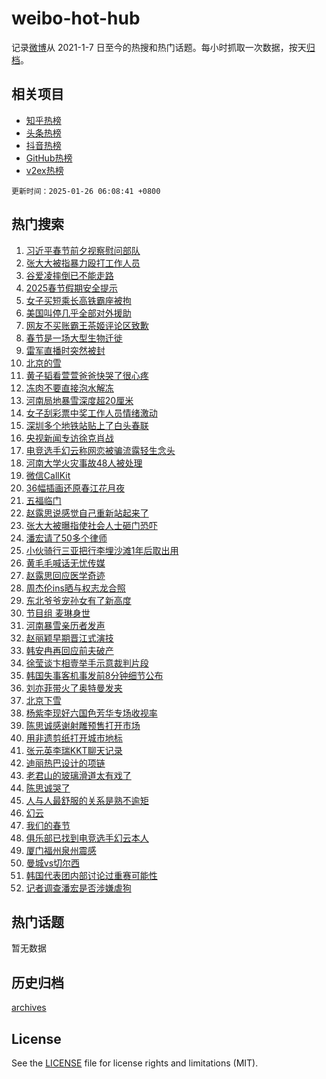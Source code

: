 # weibo-hot-hub

记录[微博](https://www.weibo.com)从 2021-1-7 日至今的热搜和热门话题。每小时抓取一次数据，按天[归档](archives)。

## 相关项目

- [知乎热榜](https://github.com/lonnyzhang423/zhihu-hot-hub)
- [头条热榜](https://github.com/lonnyzhang423/toutiao-hot-hub)
- [抖音热榜](https://github.com/lonnyzhang423/douyin-hot-hub)
- [GitHub热榜](https://github.com/lonnyzhang423/github-hot-hub)
- [v2ex热榜](https://github.com/lonnyzhang423/v2ex-hot-hub)


`更新时间：2025-01-26 06:08:41 +0800`

## 热门搜索

1. [习近平春节前夕视察慰问部队](https://m.weibo.cn/search?containerid=100103type%3D1%26t%3D10%26q%3D%23%E4%B9%A0%E8%BF%91%E5%B9%B3%E6%98%A5%E8%8A%82%E5%89%8D%E5%A4%95%E8%A7%86%E5%AF%9F%E6%85%B0%E9%97%AE%E9%83%A8%E9%98%9F%23&stream_entry_id=51&isnewpage=1&extparam=seat%3D1%26filter_type%3Drealtimehot%26stream_entry_id%3D51%26c_type%3D51%26pos%3D0%26cate%3D10103%26q%3D%2523%25E4%25B9%25A0%25E8%25BF%2591%25E5%25B9%25B3%25E6%2598%25A5%25E8%258A%2582%25E5%2589%258D%25E5%25A4%2595%25E8%25A7%2586%25E5%25AF%259F%25E6%2585%25B0%25E9%2597%25AE%25E9%2583%25A8%25E9%2598%259F%2523%26dgr%3D0%26display_time%3D1737842919%26pre_seqid%3D17378429198940114693841)
1. [张大大被指暴力殴打工作人员](https://m.weibo.cn/search?containerid=100103type%3D1%26t%3D10%26q%3D%23%E5%BC%A0%E5%A4%A7%E5%A4%A7%E8%A2%AB%E6%8C%87%E6%9A%B4%E5%8A%9B%E6%AE%B4%E6%89%93%E5%B7%A5%E4%BD%9C%E4%BA%BA%E5%91%98%23&stream_entry_id=31&isnewpage=1&extparam=seat%3D1%26filter_type%3Drealtimehot%26c_type%3D31%26flag%3D0%26cate%3D5001%26lcate%3D5001%26stream_entry_id%3D31%26realpos%3D1%26pos%3D0%26band_rank%3D1%26q%3D%2523%25E5%25BC%25A0%25E5%25A4%25A7%25E5%25A4%25A7%25E8%25A2%25AB%25E6%258C%2587%25E6%259A%25B4%25E5%258A%259B%25E6%25AE%25B4%25E6%2589%2593%25E5%25B7%25A5%25E4%25BD%259C%25E4%25BA%25BA%25E5%2591%2598%2523%26dgr%3D0%26display_time%3D1737842919%26pre_seqid%3D17378429198940114693841)
1. [谷爱凌摔倒已不能走路](https://m.weibo.cn/search?containerid=100103type%3D1%26t%3D10%26q%3D%23%E8%B0%B7%E7%88%B1%E5%87%8C%E6%91%94%E5%80%92%E5%B7%B2%E4%B8%8D%E8%83%BD%E8%B5%B0%E8%B7%AF%23&stream_entry_id=31&isnewpage=1&extparam=seat%3D1%26filter_type%3Drealtimehot%26c_type%3D31%26flag%3D2%26cate%3D5001%26lcate%3D5001%26stream_entry_id%3D31%26realpos%3D2%26pos%3D1%26band_rank%3D2%26q%3D%2523%25E8%25B0%25B7%25E7%2588%25B1%25E5%2587%258C%25E6%2591%2594%25E5%2580%2592%25E5%25B7%25B2%25E4%25B8%258D%25E8%2583%25BD%25E8%25B5%25B0%25E8%25B7%25AF%2523%26dgr%3D0%26display_time%3D1737842919%26pre_seqid%3D17378429198940114693841)
1. [2025春节假期安全提示](https://m.weibo.cn/search?containerid=100103type%3D1%26t%3D10%26q%3D%232025%E6%98%A5%E8%8A%82%E5%81%87%E6%9C%9F%E5%AE%89%E5%85%A8%E6%8F%90%E7%A4%BA%23&stream_entry_id=31&isnewpage=1&extparam=seat%3D1%26filter_type%3Drealtimehot%26c_type%3D31%26flag%3D0%26cate%3D5001%26lcate%3D5001%26stream_entry_id%3D31%26realpos%3D3%26pos%3D2%26band_rank%3D3%26q%3D%25232025%25E6%2598%25A5%25E8%258A%2582%25E5%2581%2587%25E6%259C%259F%25E5%25AE%2589%25E5%2585%25A8%25E6%258F%2590%25E7%25A4%25BA%2523%26dgr%3D0%26display_time%3D1737842919%26pre_seqid%3D17378429198940114693841)
1. [女子买短乘长高铁霸座被拘](https://m.weibo.cn/search?containerid=100103type%3D1%26t%3D10%26q%3D%23%E5%A5%B3%E5%AD%90%E4%B9%B0%E7%9F%AD%E4%B9%98%E9%95%BF%E9%AB%98%E9%93%81%E9%9C%B8%E5%BA%A7%E8%A2%AB%E6%8B%98%23&stream_entry_id=31&isnewpage=1&extparam=seat%3D1%26filter_type%3Drealtimehot%26c_type%3D31%26flag%3D0%26cate%3D5001%26lcate%3D5001%26stream_entry_id%3D31%26realpos%3D4%26pos%3D3%26band_rank%3D4%26q%3D%2523%25E5%25A5%25B3%25E5%25AD%2590%25E4%25B9%25B0%25E7%259F%25AD%25E4%25B9%2598%25E9%2595%25BF%25E9%25AB%2598%25E9%2593%2581%25E9%259C%25B8%25E5%25BA%25A7%25E8%25A2%25AB%25E6%258B%2598%2523%26dgr%3D0%26display_time%3D1737842919%26pre_seqid%3D17378429198940114693841)
1. [美国叫停几乎全部对外援助](https://m.weibo.cn/search?containerid=100103type%3D1%26t%3D10%26q%3D%23%E7%BE%8E%E5%9B%BD%E5%8F%AB%E5%81%9C%E5%87%A0%E4%B9%8E%E5%85%A8%E9%83%A8%E5%AF%B9%E5%A4%96%E6%8F%B4%E5%8A%A9%23&stream_entry_id=31&isnewpage=1&extparam=seat%3D1%26filter_type%3Drealtimehot%26c_type%3D31%26flag%3D0%26cate%3D5001%26lcate%3D5001%26stream_entry_id%3D31%26realpos%3D5%26pos%3D4%26band_rank%3D5%26q%3D%2523%25E7%25BE%258E%25E5%259B%25BD%25E5%258F%25AB%25E5%2581%259C%25E5%2587%25A0%25E4%25B9%258E%25E5%2585%25A8%25E9%2583%25A8%25E5%25AF%25B9%25E5%25A4%2596%25E6%258F%25B4%25E5%258A%25A9%2523%26dgr%3D0%26display_time%3D1737842919%26pre_seqid%3D17378429198940114693841)
1. [网友不买账霸王茶姬评论区致歉](https://m.weibo.cn/search?containerid=100103type%3D1%26t%3D10%26q%3D%23%E7%BD%91%E5%8F%8B%E4%B8%8D%E4%B9%B0%E8%B4%A6%E9%9C%B8%E7%8E%8B%E8%8C%B6%E5%A7%AC%E8%AF%84%E8%AE%BA%E5%8C%BA%E8%87%B4%E6%AD%89%23&stream_entry_id=31&isnewpage=1&extparam=seat%3D1%26filter_type%3Drealtimehot%26c_type%3D31%26flag%3D2%26cate%3D5001%26lcate%3D5001%26stream_entry_id%3D31%26realpos%3D6%26pos%3D5%26band_rank%3D6%26q%3D%2523%25E7%25BD%2591%25E5%258F%258B%25E4%25B8%258D%25E4%25B9%25B0%25E8%25B4%25A6%25E9%259C%25B8%25E7%258E%258B%25E8%258C%25B6%25E5%25A7%25AC%25E8%25AF%2584%25E8%25AE%25BA%25E5%258C%25BA%25E8%2587%25B4%25E6%25AD%2589%2523%26dgr%3D0%26display_time%3D1737842919%26pre_seqid%3D17378429198940114693841)
1. [春节是一场大型生物迁徙](https://m.weibo.cn/search?containerid=100103type%3D1%26t%3D10%26q%3D%23%E6%98%A5%E8%8A%82%E6%98%AF%E4%B8%80%E5%9C%BA%E5%A4%A7%E5%9E%8B%E7%94%9F%E7%89%A9%E8%BF%81%E5%BE%99%23&stream_entry_id=31&isnewpage=1&extparam=seat%3D1%26is_ad_pos%3D1%26c_type%3D31%26cate%3D5001%26adid%3D274666%26q%3D%2523%25E6%2598%25A5%25E8%258A%2582%25E6%2598%25AF%25E4%25B8%2580%25E5%259C%25BA%25E5%25A4%25A7%25E5%259E%258B%25E7%2594%259F%25E7%2589%25A9%25E8%25BF%2581%25E5%25BE%2599%2523%26lcate%3D5001%26stream_entry_id%3D31%26filter_type%3Drealtimehot%26topic_ad%3D1%26band_rank%3D7%26pos%3D6%26dgr%3D0%26display_time%3D1737842919%26pre_seqid%3D17378429198940114693841)
1. [雷军直播时突然被封](https://m.weibo.cn/search?containerid=100103type%3D1%26t%3D10%26q%3D%23%E9%9B%B7%E5%86%9B%E7%9B%B4%E6%92%AD%E6%97%B6%E7%AA%81%E7%84%B6%E8%A2%AB%E5%B0%81%23&stream_entry_id=31&isnewpage=1&extparam=seat%3D1%26filter_type%3Drealtimehot%26c_type%3D31%26flag%3D0%26cate%3D5001%26lcate%3D5001%26stream_entry_id%3D31%26realpos%3D7%26pos%3D7%26band_rank%3D7%26q%3D%2523%25E9%259B%25B7%25E5%2586%259B%25E7%259B%25B4%25E6%2592%25AD%25E6%2597%25B6%25E7%25AA%2581%25E7%2584%25B6%25E8%25A2%25AB%25E5%25B0%2581%2523%26dgr%3D0%26display_time%3D1737842919%26pre_seqid%3D17378429198940114693841)
1. [北京的雪](https://m.weibo.cn/search?containerid=100103type%3D1%26t%3D10%26q%3D%23%E5%8C%97%E4%BA%AC%E7%9A%84%E9%9B%AA%23&stream_entry_id=31&isnewpage=1&extparam=seat%3D1%26filter_type%3Drealtimehot%26c_type%3D31%26flag%3D0%26cate%3D5001%26lcate%3D5001%26stream_entry_id%3D31%26realpos%3D8%26pos%3D8%26band_rank%3D8%26q%3D%2523%25E5%258C%2597%25E4%25BA%25AC%25E7%259A%2584%25E9%259B%25AA%2523%26dgr%3D0%26display_time%3D1737842919%26pre_seqid%3D17378429198940114693841)
1. [黄子韬看萱萱爸爸快哭了很心疼](https://m.weibo.cn/search?containerid=100103type%3D1%26t%3D10%26q%3D%23%E9%BB%84%E5%AD%90%E9%9F%AC%E7%9C%8B%E8%90%B1%E8%90%B1%E7%88%B8%E7%88%B8%E5%BF%AB%E5%93%AD%E4%BA%86%E5%BE%88%E5%BF%83%E7%96%BC%23&stream_entry_id=31&isnewpage=1&extparam=seat%3D1%26filter_type%3Drealtimehot%26c_type%3D31%26flag%3D2%26cate%3D5001%26lcate%3D5001%26stream_entry_id%3D31%26realpos%3D9%26pos%3D9%26band_rank%3D9%26q%3D%2523%25E9%25BB%2584%25E5%25AD%2590%25E9%259F%25AC%25E7%259C%258B%25E8%2590%25B1%25E8%2590%25B1%25E7%2588%25B8%25E7%2588%25B8%25E5%25BF%25AB%25E5%2593%25AD%25E4%25BA%2586%25E5%25BE%2588%25E5%25BF%2583%25E7%2596%25BC%2523%26dgr%3D0%26display_time%3D1737842919%26pre_seqid%3D17378429198940114693841)
1. [冻肉不要直接泡水解冻](https://m.weibo.cn/search?containerid=100103type%3D1%26t%3D10%26q%3D%23%E5%86%BB%E8%82%89%E4%B8%8D%E8%A6%81%E7%9B%B4%E6%8E%A5%E6%B3%A1%E6%B0%B4%E8%A7%A3%E5%86%BB%23&stream_entry_id=31&isnewpage=1&extparam=seat%3D1%26filter_type%3Drealtimehot%26c_type%3D31%26flag%3D0%26cate%3D5001%26lcate%3D5001%26stream_entry_id%3D31%26realpos%3D10%26pos%3D10%26band_rank%3D10%26q%3D%2523%25E5%2586%25BB%25E8%2582%2589%25E4%25B8%258D%25E8%25A6%2581%25E7%259B%25B4%25E6%258E%25A5%25E6%25B3%25A1%25E6%25B0%25B4%25E8%25A7%25A3%25E5%2586%25BB%2523%26dgr%3D0%26display_time%3D1737842919%26pre_seqid%3D17378429198940114693841)
1. [河南局地暴雪深度超20厘米](https://m.weibo.cn/search?containerid=100103type%3D1%26t%3D10%26q%3D%23%E6%B2%B3%E5%8D%97%E5%B1%80%E5%9C%B0%E6%9A%B4%E9%9B%AA%E6%B7%B1%E5%BA%A6%E8%B6%8520%E5%8E%98%E7%B1%B3%23&stream_entry_id=31&isnewpage=1&extparam=seat%3D1%26filter_type%3Drealtimehot%26c_type%3D31%26flag%3D1%26cate%3D5001%26lcate%3D5001%26stream_entry_id%3D31%26realpos%3D11%26pos%3D11%26band_rank%3D11%26q%3D%2523%25E6%25B2%25B3%25E5%258D%2597%25E5%25B1%2580%25E5%259C%25B0%25E6%259A%25B4%25E9%259B%25AA%25E6%25B7%25B1%25E5%25BA%25A6%25E8%25B6%258520%25E5%258E%2598%25E7%25B1%25B3%2523%26dgr%3D0%26display_time%3D1737842919%26pre_seqid%3D17378429198940114693841)
1. [女子刮彩票中奖工作人员情绪激动](https://m.weibo.cn/search?containerid=100103type%3D1%26t%3D10%26q%3D%23%E5%A5%B3%E5%AD%90%E5%88%AE%E5%BD%A9%E7%A5%A8%E4%B8%AD%E5%A5%96%E5%B7%A5%E4%BD%9C%E4%BA%BA%E5%91%98%E6%83%85%E7%BB%AA%E6%BF%80%E5%8A%A8%23&stream_entry_id=31&isnewpage=1&extparam=seat%3D1%26filter_type%3Drealtimehot%26c_type%3D31%26flag%3D0%26cate%3D5001%26lcate%3D5001%26stream_entry_id%3D31%26realpos%3D12%26pos%3D12%26band_rank%3D12%26q%3D%2523%25E5%25A5%25B3%25E5%25AD%2590%25E5%2588%25AE%25E5%25BD%25A9%25E7%25A5%25A8%25E4%25B8%25AD%25E5%25A5%2596%25E5%25B7%25A5%25E4%25BD%259C%25E4%25BA%25BA%25E5%2591%2598%25E6%2583%2585%25E7%25BB%25AA%25E6%25BF%2580%25E5%258A%25A8%2523%26dgr%3D0%26display_time%3D1737842919%26pre_seqid%3D17378429198940114693841)
1. [深圳多个地铁站贴上了白头春联](https://m.weibo.cn/search?containerid=100103type%3D1%26t%3D10%26q%3D%23%E6%B7%B1%E5%9C%B3%E5%A4%9A%E4%B8%AA%E5%9C%B0%E9%93%81%E7%AB%99%E8%B4%B4%E4%B8%8A%E4%BA%86%E7%99%BD%E5%A4%B4%E6%98%A5%E8%81%94%23&stream_entry_id=31&isnewpage=1&extparam=seat%3D1%26filter_type%3Drealtimehot%26c_type%3D31%26flag%3D0%26cate%3D5001%26lcate%3D5001%26stream_entry_id%3D31%26realpos%3D13%26pos%3D13%26band_rank%3D13%26q%3D%2523%25E6%25B7%25B1%25E5%259C%25B3%25E5%25A4%259A%25E4%25B8%25AA%25E5%259C%25B0%25E9%2593%2581%25E7%25AB%2599%25E8%25B4%25B4%25E4%25B8%258A%25E4%25BA%2586%25E7%2599%25BD%25E5%25A4%25B4%25E6%2598%25A5%25E8%2581%2594%2523%26dgr%3D0%26display_time%3D1737842919%26pre_seqid%3D17378429198940114693841)
1. [央视新闻专访徐克肖战](https://m.weibo.cn/search?containerid=100103type%3D1%26t%3D10%26q%3D%23%E5%A4%AE%E8%A7%86%E6%96%B0%E9%97%BB%E4%B8%93%E8%AE%BF%E5%BE%90%E5%85%8B%E8%82%96%E6%88%98%23&stream_entry_id=31&isnewpage=1&extparam=seat%3D1%26filter_type%3Drealtimehot%26c_type%3D31%26flag%3D0%26cate%3D5001%26lcate%3D5001%26stream_entry_id%3D31%26realpos%3D14%26pos%3D14%26band_rank%3D14%26q%3D%2523%25E5%25A4%25AE%25E8%25A7%2586%25E6%2596%25B0%25E9%2597%25BB%25E4%25B8%2593%25E8%25AE%25BF%25E5%25BE%2590%25E5%2585%258B%25E8%2582%2596%25E6%2588%2598%2523%26dgr%3D0%26display_time%3D1737842919%26pre_seqid%3D17378429198940114693841)
1. [电竞选手幻云称网恋被骗流露轻生念头](https://m.weibo.cn/search?containerid=100103type%3D1%26t%3D10%26q%3D%23%E7%94%B5%E7%AB%9E%E9%80%89%E6%89%8B%E5%B9%BB%E4%BA%91%E7%A7%B0%E7%BD%91%E6%81%8B%E8%A2%AB%E9%AA%97%E6%B5%81%E9%9C%B2%E8%BD%BB%E7%94%9F%E5%BF%B5%E5%A4%B4%23&stream_entry_id=31&isnewpage=1&extparam=seat%3D1%26filter_type%3Drealtimehot%26c_type%3D31%26flag%3D0%26cate%3D5001%26lcate%3D5001%26stream_entry_id%3D31%26realpos%3D15%26pos%3D15%26band_rank%3D15%26q%3D%2523%25E7%2594%25B5%25E7%25AB%259E%25E9%2580%2589%25E6%2589%258B%25E5%25B9%25BB%25E4%25BA%2591%25E7%25A7%25B0%25E7%25BD%2591%25E6%2581%258B%25E8%25A2%25AB%25E9%25AA%2597%25E6%25B5%2581%25E9%259C%25B2%25E8%25BD%25BB%25E7%2594%259F%25E5%25BF%25B5%25E5%25A4%25B4%2523%26dgr%3D0%26display_time%3D1737842919%26pre_seqid%3D17378429198940114693841)
1. [河南大学火灾事故48人被处理](https://m.weibo.cn/search?containerid=100103type%3D1%26t%3D10%26q%3D%23%E6%B2%B3%E5%8D%97%E5%A4%A7%E5%AD%A6%E7%81%AB%E7%81%BE%E4%BA%8B%E6%95%8548%E4%BA%BA%E8%A2%AB%E5%A4%84%E7%90%86%23&stream_entry_id=31&isnewpage=1&extparam=seat%3D1%26filter_type%3Drealtimehot%26c_type%3D31%26flag%3D0%26cate%3D5001%26lcate%3D5001%26stream_entry_id%3D31%26realpos%3D16%26pos%3D16%26band_rank%3D16%26q%3D%2523%25E6%25B2%25B3%25E5%258D%2597%25E5%25A4%25A7%25E5%25AD%25A6%25E7%2581%25AB%25E7%2581%25BE%25E4%25BA%258B%25E6%2595%258548%25E4%25BA%25BA%25E8%25A2%25AB%25E5%25A4%2584%25E7%2590%2586%2523%26dgr%3D0%26display_time%3D1737842919%26pre_seqid%3D17378429198940114693841)
1. [微信CallKit](https://m.weibo.cn/search?containerid=100103type%3D1%26t%3D10%26q%3D%E5%BE%AE%E4%BF%A1CallKit&stream_entry_id=31&isnewpage=1&extparam=seat%3D1%26filter_type%3Drealtimehot%26c_type%3D31%26flag%3D0%26cate%3D5001%26lcate%3D5001%26stream_entry_id%3D31%26realpos%3D17%26pos%3D17%26band_rank%3D17%26q%3D%25E5%25BE%25AE%25E4%25BF%25A1CallKit%26dgr%3D0%26display_time%3D1737842919%26pre_seqid%3D17378429198940114693841)
1. [36幅插画还原春江花月夜](https://m.weibo.cn/search?containerid=100103type%3D1%26t%3D10%26q%3D%2336%E5%B9%85%E6%8F%92%E7%94%BB%E8%BF%98%E5%8E%9F%E6%98%A5%E6%B1%9F%E8%8A%B1%E6%9C%88%E5%A4%9C%23&stream_entry_id=31&isnewpage=1&extparam=seat%3D1%26filter_type%3Drealtimehot%26c_type%3D31%26flag%3D1%26cate%3D5001%26lcate%3D5001%26stream_entry_id%3D31%26realpos%3D18%26pos%3D18%26band_rank%3D18%26q%3D%252336%25E5%25B9%2585%25E6%258F%2592%25E7%2594%25BB%25E8%25BF%2598%25E5%258E%259F%25E6%2598%25A5%25E6%25B1%259F%25E8%258A%25B1%25E6%259C%2588%25E5%25A4%259C%2523%26dgr%3D0%26display_time%3D1737842919%26pre_seqid%3D17378429198940114693841)
1. [五福临门](https://m.weibo.cn/search?containerid=100103type%3D1%26t%3D10%26q%3D%E4%BA%94%E7%A6%8F%E4%B8%B4%E9%97%A8&stream_entry_id=31&isnewpage=1&extparam=seat%3D1%26filter_type%3Drealtimehot%26c_type%3D31%26flag%3D0%26cate%3D5001%26lcate%3D5001%26stream_entry_id%3D31%26realpos%3D19%26pos%3D19%26band_rank%3D19%26q%3D%25E4%25BA%2594%25E7%25A6%258F%25E4%25B8%25B4%25E9%2597%25A8%26dgr%3D0%26display_time%3D1737842919%26pre_seqid%3D17378429198940114693841)
1. [赵露思说感觉自己重新站起来了](https://m.weibo.cn/search?containerid=100103type%3D1%26t%3D10%26q%3D%23%E8%B5%B5%E9%9C%B2%E6%80%9D%E8%AF%B4%E6%84%9F%E8%A7%89%E8%87%AA%E5%B7%B1%E9%87%8D%E6%96%B0%E7%AB%99%E8%B5%B7%E6%9D%A5%E4%BA%86%23&stream_entry_id=31&isnewpage=1&extparam=seat%3D1%26filter_type%3Drealtimehot%26c_type%3D31%26flag%3D0%26cate%3D5001%26lcate%3D5001%26stream_entry_id%3D31%26realpos%3D20%26pos%3D20%26band_rank%3D20%26q%3D%2523%25E8%25B5%25B5%25E9%259C%25B2%25E6%2580%259D%25E8%25AF%25B4%25E6%2584%259F%25E8%25A7%2589%25E8%2587%25AA%25E5%25B7%25B1%25E9%2587%258D%25E6%2596%25B0%25E7%25AB%2599%25E8%25B5%25B7%25E6%259D%25A5%25E4%25BA%2586%2523%26dgr%3D0%26display_time%3D1737842919%26pre_seqid%3D17378429198940114693841)
1. [张大大被曝指使社会人士砸门恐吓](https://m.weibo.cn/search?containerid=100103type%3D1%26t%3D10%26q%3D%23%E5%BC%A0%E5%A4%A7%E5%A4%A7%E8%A2%AB%E6%9B%9D%E6%8C%87%E4%BD%BF%E7%A4%BE%E4%BC%9A%E4%BA%BA%E5%A3%AB%E7%A0%B8%E9%97%A8%E6%81%90%E5%90%93%23&stream_entry_id=31&isnewpage=1&extparam=seat%3D1%26filter_type%3Drealtimehot%26c_type%3D31%26flag%3D2%26cate%3D5001%26lcate%3D5001%26stream_entry_id%3D31%26realpos%3D21%26pos%3D21%26band_rank%3D21%26q%3D%2523%25E5%25BC%25A0%25E5%25A4%25A7%25E5%25A4%25A7%25E8%25A2%25AB%25E6%259B%259D%25E6%258C%2587%25E4%25BD%25BF%25E7%25A4%25BE%25E4%25BC%259A%25E4%25BA%25BA%25E5%25A3%25AB%25E7%25A0%25B8%25E9%2597%25A8%25E6%2581%2590%25E5%2590%2593%2523%26dgr%3D0%26display_time%3D1737842919%26pre_seqid%3D17378429198940114693841)
1. [潘宏请了50多个律师](https://m.weibo.cn/search?containerid=100103type%3D1%26t%3D10%26q%3D%23%E6%BD%98%E5%AE%8F%E8%AF%B7%E4%BA%8650%E5%A4%9A%E4%B8%AA%E5%BE%8B%E5%B8%88%23&stream_entry_id=31&isnewpage=1&extparam=seat%3D1%26filter_type%3Drealtimehot%26c_type%3D31%26flag%3D0%26cate%3D5001%26lcate%3D5001%26stream_entry_id%3D31%26realpos%3D22%26pos%3D22%26band_rank%3D22%26q%3D%2523%25E6%25BD%2598%25E5%25AE%258F%25E8%25AF%25B7%25E4%25BA%258650%25E5%25A4%259A%25E4%25B8%25AA%25E5%25BE%258B%25E5%25B8%2588%2523%26dgr%3D0%26display_time%3D1737842919%26pre_seqid%3D17378429198940114693841)
1. [小伙骑行三亚把行李埋沙滩1年后取出用](https://m.weibo.cn/search?containerid=100103type%3D1%26t%3D10%26q%3D%23%E5%B0%8F%E4%BC%99%E9%AA%91%E8%A1%8C%E4%B8%89%E4%BA%9A%E6%8A%8A%E8%A1%8C%E6%9D%8E%E5%9F%8B%E6%B2%99%E6%BB%A91%E5%B9%B4%E5%90%8E%E5%8F%96%E5%87%BA%E7%94%A8%23&stream_entry_id=31&isnewpage=1&extparam=seat%3D1%26filter_type%3Drealtimehot%26c_type%3D31%26flag%3D0%26cate%3D5001%26lcate%3D5001%26stream_entry_id%3D31%26realpos%3D23%26pos%3D23%26band_rank%3D23%26q%3D%2523%25E5%25B0%258F%25E4%25BC%2599%25E9%25AA%2591%25E8%25A1%258C%25E4%25B8%2589%25E4%25BA%259A%25E6%258A%258A%25E8%25A1%258C%25E6%259D%258E%25E5%259F%258B%25E6%25B2%2599%25E6%25BB%25A91%25E5%25B9%25B4%25E5%2590%258E%25E5%258F%2596%25E5%2587%25BA%25E7%2594%25A8%2523%26dgr%3D0%26display_time%3D1737842919%26pre_seqid%3D17378429198940114693841)
1. [黄毛毛喊话无忧传媒](https://m.weibo.cn/search?containerid=100103type%3D1%26t%3D10%26q%3D%23%E9%BB%84%E6%AF%9B%E6%AF%9B%E5%96%8A%E8%AF%9D%E6%97%A0%E5%BF%A7%E4%BC%A0%E5%AA%92%23&stream_entry_id=31&isnewpage=1&extparam=seat%3D1%26filter_type%3Drealtimehot%26c_type%3D31%26flag%3D0%26cate%3D5001%26lcate%3D5001%26stream_entry_id%3D31%26realpos%3D24%26pos%3D24%26band_rank%3D24%26q%3D%2523%25E9%25BB%2584%25E6%25AF%259B%25E6%25AF%259B%25E5%2596%258A%25E8%25AF%259D%25E6%2597%25A0%25E5%25BF%25A7%25E4%25BC%25A0%25E5%25AA%2592%2523%26dgr%3D0%26display_time%3D1737842919%26pre_seqid%3D17378429198940114693841)
1. [赵露思回应医学奇迹](https://m.weibo.cn/search?containerid=100103type%3D1%26t%3D10%26q%3D%23%E8%B5%B5%E9%9C%B2%E6%80%9D%E5%9B%9E%E5%BA%94%E5%8C%BB%E5%AD%A6%E5%A5%87%E8%BF%B9%23&stream_entry_id=31&isnewpage=1&extparam=seat%3D1%26filter_type%3Drealtimehot%26c_type%3D31%26flag%3D2%26cate%3D5001%26lcate%3D5001%26stream_entry_id%3D31%26realpos%3D25%26pos%3D25%26band_rank%3D25%26q%3D%2523%25E8%25B5%25B5%25E9%259C%25B2%25E6%2580%259D%25E5%259B%259E%25E5%25BA%2594%25E5%258C%25BB%25E5%25AD%25A6%25E5%25A5%2587%25E8%25BF%25B9%2523%26dgr%3D0%26display_time%3D1737842919%26pre_seqid%3D17378429198940114693841)
1. [周杰伦ins晒与权志龙合照](https://m.weibo.cn/search?containerid=100103type%3D1%26t%3D10%26q%3D%23%E5%91%A8%E6%9D%B0%E4%BC%A6ins%E6%99%92%E4%B8%8E%E6%9D%83%E5%BF%97%E9%BE%99%E5%90%88%E7%85%A7%23&stream_entry_id=31&isnewpage=1&extparam=seat%3D1%26filter_type%3Drealtimehot%26c_type%3D31%26flag%3D0%26cate%3D5001%26lcate%3D5001%26stream_entry_id%3D31%26realpos%3D26%26pos%3D26%26band_rank%3D26%26q%3D%2523%25E5%2591%25A8%25E6%259D%25B0%25E4%25BC%25A6ins%25E6%2599%2592%25E4%25B8%258E%25E6%259D%2583%25E5%25BF%2597%25E9%25BE%2599%25E5%2590%2588%25E7%2585%25A7%2523%26dgr%3D0%26display_time%3D1737842919%26pre_seqid%3D17378429198940114693841)
1. [东北爷爷宠孙女有了新高度](https://m.weibo.cn/search?containerid=100103type%3D1%26t%3D10%26q%3D%23%E4%B8%9C%E5%8C%97%E7%88%B7%E7%88%B7%E5%AE%A0%E5%AD%99%E5%A5%B3%E6%9C%89%E4%BA%86%E6%96%B0%E9%AB%98%E5%BA%A6%23&stream_entry_id=31&isnewpage=1&extparam=seat%3D1%26filter_type%3Drealtimehot%26c_type%3D31%26flag%3D0%26cate%3D5001%26lcate%3D5001%26stream_entry_id%3D31%26realpos%3D27%26pos%3D27%26band_rank%3D27%26q%3D%2523%25E4%25B8%259C%25E5%258C%2597%25E7%2588%25B7%25E7%2588%25B7%25E5%25AE%25A0%25E5%25AD%2599%25E5%25A5%25B3%25E6%259C%2589%25E4%25BA%2586%25E6%2596%25B0%25E9%25AB%2598%25E5%25BA%25A6%2523%26dgr%3D0%26display_time%3D1737842919%26pre_seqid%3D17378429198940114693841)
1. [节目组 麦琳身世](https://m.weibo.cn/search?containerid=100103type%3D1%26t%3D10%26q%3D%E8%8A%82%E7%9B%AE%E7%BB%84+%E9%BA%A6%E7%90%B3%E8%BA%AB%E4%B8%96&stream_entry_id=31&isnewpage=1&extparam=seat%3D1%26filter_type%3Drealtimehot%26c_type%3D31%26flag%3D0%26cate%3D5001%26lcate%3D5001%26stream_entry_id%3D31%26realpos%3D28%26pos%3D28%26band_rank%3D28%26q%3D%25E8%258A%2582%25E7%259B%25AE%25E7%25BB%2584%2520%25E9%25BA%25A6%25E7%2590%25B3%25E8%25BA%25AB%25E4%25B8%2596%26dgr%3D0%26display_time%3D1737842919%26pre_seqid%3D17378429198940114693841)
1. [河南暴雪亲历者发声](https://m.weibo.cn/search?containerid=100103type%3D1%26t%3D10%26q%3D%23%E6%B2%B3%E5%8D%97%E6%9A%B4%E9%9B%AA%E4%BA%B2%E5%8E%86%E8%80%85%E5%8F%91%E5%A3%B0%23&stream_entry_id=31&isnewpage=1&extparam=seat%3D1%26filter_type%3Drealtimehot%26c_type%3D31%26flag%3D0%26cate%3D5001%26lcate%3D5001%26stream_entry_id%3D31%26realpos%3D29%26pos%3D29%26band_rank%3D29%26q%3D%2523%25E6%25B2%25B3%25E5%258D%2597%25E6%259A%25B4%25E9%259B%25AA%25E4%25BA%25B2%25E5%258E%2586%25E8%2580%2585%25E5%258F%2591%25E5%25A3%25B0%2523%26dgr%3D0%26display_time%3D1737842919%26pre_seqid%3D17378429198940114693841)
1. [赵丽颖早期晋江式演技](https://m.weibo.cn/search?containerid=100103type%3D1%26t%3D10%26q%3D%23%E8%B5%B5%E4%B8%BD%E9%A2%96%E6%97%A9%E6%9C%9F%E6%99%8B%E6%B1%9F%E5%BC%8F%E6%BC%94%E6%8A%80%23&stream_entry_id=31&isnewpage=1&extparam=seat%3D1%26filter_type%3Drealtimehot%26c_type%3D31%26flag%3D0%26cate%3D5001%26lcate%3D5001%26stream_entry_id%3D31%26realpos%3D30%26pos%3D30%26band_rank%3D30%26q%3D%2523%25E8%25B5%25B5%25E4%25B8%25BD%25E9%25A2%2596%25E6%2597%25A9%25E6%259C%259F%25E6%2599%258B%25E6%25B1%259F%25E5%25BC%258F%25E6%25BC%2594%25E6%258A%2580%2523%26dgr%3D0%26display_time%3D1737842919%26pre_seqid%3D17378429198940114693841)
1. [韩安冉再回应前夫破产](https://m.weibo.cn/search?containerid=100103type%3D1%26t%3D10%26q%3D%23%E9%9F%A9%E5%AE%89%E5%86%89%E5%86%8D%E5%9B%9E%E5%BA%94%E5%89%8D%E5%A4%AB%E7%A0%B4%E4%BA%A7%23&stream_entry_id=31&isnewpage=1&extparam=seat%3D1%26filter_type%3Drealtimehot%26c_type%3D31%26flag%3D0%26cate%3D5001%26lcate%3D5001%26stream_entry_id%3D31%26realpos%3D31%26pos%3D31%26band_rank%3D31%26q%3D%2523%25E9%259F%25A9%25E5%25AE%2589%25E5%2586%2589%25E5%2586%258D%25E5%259B%259E%25E5%25BA%2594%25E5%2589%258D%25E5%25A4%25AB%25E7%25A0%25B4%25E4%25BA%25A7%2523%26dgr%3D0%26display_time%3D1737842919%26pre_seqid%3D17378429198940114693841)
1. [徐莹谈卞相壹举手示意裁判片段](https://m.weibo.cn/search?containerid=100103type%3D1%26t%3D10%26q%3D%23%E5%BE%90%E8%8E%B9%E8%B0%88%E5%8D%9E%E7%9B%B8%E5%A3%B9%E4%B8%BE%E6%89%8B%E7%A4%BA%E6%84%8F%E8%A3%81%E5%88%A4%E7%89%87%E6%AE%B5%23&stream_entry_id=31&isnewpage=1&extparam=seat%3D1%26filter_type%3Drealtimehot%26c_type%3D31%26flag%3D0%26cate%3D5001%26lcate%3D5001%26stream_entry_id%3D31%26realpos%3D32%26pos%3D32%26band_rank%3D32%26q%3D%2523%25E5%25BE%2590%25E8%258E%25B9%25E8%25B0%2588%25E5%258D%259E%25E7%259B%25B8%25E5%25A3%25B9%25E4%25B8%25BE%25E6%2589%258B%25E7%25A4%25BA%25E6%2584%258F%25E8%25A3%2581%25E5%2588%25A4%25E7%2589%2587%25E6%25AE%25B5%2523%26dgr%3D0%26display_time%3D1737842919%26pre_seqid%3D17378429198940114693841)
1. [韩国失事客机事发前8分钟细节公布](https://m.weibo.cn/search?containerid=100103type%3D1%26t%3D10%26q%3D%23%E9%9F%A9%E5%9B%BD%E5%A4%B1%E4%BA%8B%E5%AE%A2%E6%9C%BA%E4%BA%8B%E5%8F%91%E5%89%8D8%E5%88%86%E9%92%9F%E7%BB%86%E8%8A%82%E5%85%AC%E5%B8%83%23&stream_entry_id=31&isnewpage=1&extparam=seat%3D1%26filter_type%3Drealtimehot%26c_type%3D31%26flag%3D0%26cate%3D5001%26lcate%3D5001%26stream_entry_id%3D31%26realpos%3D33%26pos%3D33%26band_rank%3D33%26q%3D%2523%25E9%259F%25A9%25E5%259B%25BD%25E5%25A4%25B1%25E4%25BA%258B%25E5%25AE%25A2%25E6%259C%25BA%25E4%25BA%258B%25E5%258F%2591%25E5%2589%258D8%25E5%2588%2586%25E9%2592%259F%25E7%25BB%2586%25E8%258A%2582%25E5%2585%25AC%25E5%25B8%2583%2523%26dgr%3D0%26display_time%3D1737842919%26pre_seqid%3D17378429198940114693841)
1. [刘亦菲带火了奥特曼发夹](https://m.weibo.cn/search?containerid=100103type%3D1%26t%3D10%26q%3D%23%E5%88%98%E4%BA%A6%E8%8F%B2%E5%B8%A6%E7%81%AB%E4%BA%86%E5%A5%A5%E7%89%B9%E6%9B%BC%E5%8F%91%E5%A4%B9%23&stream_entry_id=31&isnewpage=1&extparam=seat%3D1%26filter_type%3Drealtimehot%26c_type%3D31%26flag%3D0%26cate%3D5001%26lcate%3D5001%26stream_entry_id%3D31%26realpos%3D34%26pos%3D34%26band_rank%3D34%26q%3D%2523%25E5%2588%2598%25E4%25BA%25A6%25E8%258F%25B2%25E5%25B8%25A6%25E7%2581%25AB%25E4%25BA%2586%25E5%25A5%25A5%25E7%2589%25B9%25E6%259B%25BC%25E5%258F%2591%25E5%25A4%25B9%2523%26dgr%3D0%26display_time%3D1737842919%26pre_seqid%3D17378429198940114693841)
1. [北京下雪](https://m.weibo.cn/search?containerid=100103type%3D1%26t%3D10%26q%3D%E5%8C%97%E4%BA%AC%E4%B8%8B%E9%9B%AA&stream_entry_id=31&isnewpage=1&extparam=seat%3D1%26filter_type%3Drealtimehot%26c_type%3D31%26flag%3D0%26cate%3D5001%26lcate%3D5001%26stream_entry_id%3D31%26realpos%3D35%26pos%3D35%26band_rank%3D35%26q%3D%25E5%258C%2597%25E4%25BA%25AC%25E4%25B8%258B%25E9%259B%25AA%26dgr%3D0%26display_time%3D1737842919%26pre_seqid%3D17378429198940114693841)
1. [杨紫李现好六国色芳华专场收视率](https://m.weibo.cn/search?containerid=100103type%3D1%26t%3D10%26q%3D%23%E6%9D%A8%E7%B4%AB%E6%9D%8E%E7%8E%B0%E5%A5%BD%E5%85%AD%E5%9B%BD%E8%89%B2%E8%8A%B3%E5%8D%8E%E4%B8%93%E5%9C%BA%E6%94%B6%E8%A7%86%E7%8E%87%23&stream_entry_id=31&isnewpage=1&extparam=seat%3D1%26filter_type%3Drealtimehot%26c_type%3D31%26flag%3D0%26cate%3D5001%26lcate%3D5001%26stream_entry_id%3D31%26realpos%3D36%26pos%3D36%26band_rank%3D36%26q%3D%2523%25E6%259D%25A8%25E7%25B4%25AB%25E6%259D%258E%25E7%258E%25B0%25E5%25A5%25BD%25E5%2585%25AD%25E5%259B%25BD%25E8%2589%25B2%25E8%258A%25B3%25E5%258D%258E%25E4%25B8%2593%25E5%259C%25BA%25E6%2594%25B6%25E8%25A7%2586%25E7%258E%2587%2523%26dgr%3D0%26display_time%3D1737842919%26pre_seqid%3D17378429198940114693841)
1. [陈思诚感谢射雕预售打开市场](https://m.weibo.cn/search?containerid=100103type%3D1%26t%3D10%26q%3D%23%E9%99%88%E6%80%9D%E8%AF%9A%E6%84%9F%E8%B0%A2%E5%B0%84%E9%9B%95%E9%A2%84%E5%94%AE%E6%89%93%E5%BC%80%E5%B8%82%E5%9C%BA%23&stream_entry_id=31&isnewpage=1&extparam=seat%3D1%26filter_type%3Drealtimehot%26c_type%3D31%26flag%3D0%26cate%3D5001%26lcate%3D5001%26stream_entry_id%3D31%26realpos%3D37%26pos%3D37%26band_rank%3D37%26q%3D%2523%25E9%2599%2588%25E6%2580%259D%25E8%25AF%259A%25E6%2584%259F%25E8%25B0%25A2%25E5%25B0%2584%25E9%259B%2595%25E9%25A2%2584%25E5%2594%25AE%25E6%2589%2593%25E5%25BC%2580%25E5%25B8%2582%25E5%259C%25BA%2523%26dgr%3D0%26display_time%3D1737842919%26pre_seqid%3D17378429198940114693841)
1. [用非遗剪纸打开城市地标](https://m.weibo.cn/search?containerid=100103type%3D1%26t%3D10%26q%3D%23%E7%94%A8%E9%9D%9E%E9%81%97%E5%89%AA%E7%BA%B8%E6%89%93%E5%BC%80%E5%9F%8E%E5%B8%82%E5%9C%B0%E6%A0%87%23&stream_entry_id=31&isnewpage=1&extparam=seat%3D1%26filter_type%3Drealtimehot%26c_type%3D31%26flag%3D1%26cate%3D5001%26lcate%3D5001%26stream_entry_id%3D31%26realpos%3D38%26pos%3D38%26band_rank%3D38%26q%3D%2523%25E7%2594%25A8%25E9%259D%259E%25E9%2581%2597%25E5%2589%25AA%25E7%25BA%25B8%25E6%2589%2593%25E5%25BC%2580%25E5%259F%258E%25E5%25B8%2582%25E5%259C%25B0%25E6%25A0%2587%2523%26dgr%3D0%26display_time%3D1737842919%26pre_seqid%3D17378429198940114693841)
1. [张元英李瑞KKT聊天记录](https://m.weibo.cn/search?containerid=100103type%3D1%26t%3D10%26q%3D%23%E5%BC%A0%E5%85%83%E8%8B%B1%E6%9D%8E%E7%91%9EKKT%E8%81%8A%E5%A4%A9%E8%AE%B0%E5%BD%95%23&stream_entry_id=31&isnewpage=1&extparam=seat%3D1%26filter_type%3Drealtimehot%26c_type%3D31%26flag%3D0%26cate%3D5001%26lcate%3D5001%26stream_entry_id%3D31%26realpos%3D39%26pos%3D39%26band_rank%3D39%26q%3D%2523%25E5%25BC%25A0%25E5%2585%2583%25E8%258B%25B1%25E6%259D%258E%25E7%2591%259EKKT%25E8%2581%258A%25E5%25A4%25A9%25E8%25AE%25B0%25E5%25BD%2595%2523%26dgr%3D0%26display_time%3D1737842919%26pre_seqid%3D17378429198940114693841)
1. [迪丽热巴设计的项链](https://m.weibo.cn/search?containerid=100103type%3D1%26t%3D10%26q%3D%23%E8%BF%AA%E4%B8%BD%E7%83%AD%E5%B7%B4%E8%AE%BE%E8%AE%A1%E7%9A%84%E9%A1%B9%E9%93%BE%23&stream_entry_id=31&isnewpage=1&extparam=seat%3D1%26filter_type%3Drealtimehot%26c_type%3D31%26flag%3D0%26cate%3D5001%26lcate%3D5001%26stream_entry_id%3D31%26realpos%3D40%26pos%3D40%26band_rank%3D40%26q%3D%2523%25E8%25BF%25AA%25E4%25B8%25BD%25E7%2583%25AD%25E5%25B7%25B4%25E8%25AE%25BE%25E8%25AE%25A1%25E7%259A%2584%25E9%25A1%25B9%25E9%2593%25BE%2523%26dgr%3D0%26display_time%3D1737842919%26pre_seqid%3D17378429198940114693841)
1. [老君山的玻璃滑道太有戏了](https://m.weibo.cn/search?containerid=100103type%3D1%26t%3D10%26q%3D%E8%80%81%E5%90%9B%E5%B1%B1%E7%9A%84%E7%8E%BB%E7%92%83%E6%BB%91%E9%81%93%E5%A4%AA%E6%9C%89%E6%88%8F%E4%BA%86&stream_entry_id=31&isnewpage=1&extparam=seat%3D1%26filter_type%3Drealtimehot%26c_type%3D31%26flag%3D1%26cate%3D5001%26lcate%3D5001%26stream_entry_id%3D31%26realpos%3D41%26pos%3D41%26band_rank%3D41%26q%3D%25E8%2580%2581%25E5%2590%259B%25E5%25B1%25B1%25E7%259A%2584%25E7%258E%25BB%25E7%2592%2583%25E6%25BB%2591%25E9%2581%2593%25E5%25A4%25AA%25E6%259C%2589%25E6%2588%258F%25E4%25BA%2586%26dgr%3D0%26display_time%3D1737842919%26pre_seqid%3D17378429198940114693841)
1. [陈思诚哭了](https://m.weibo.cn/search?containerid=100103type%3D1%26t%3D10%26q%3D%23%E9%99%88%E6%80%9D%E8%AF%9A%E5%93%AD%E4%BA%86%23&stream_entry_id=31&isnewpage=1&extparam=seat%3D1%26filter_type%3Drealtimehot%26c_type%3D31%26flag%3D0%26cate%3D5001%26lcate%3D5001%26stream_entry_id%3D31%26realpos%3D42%26pos%3D42%26band_rank%3D42%26q%3D%2523%25E9%2599%2588%25E6%2580%259D%25E8%25AF%259A%25E5%2593%25AD%25E4%25BA%2586%2523%26dgr%3D0%26display_time%3D1737842919%26pre_seqid%3D17378429198940114693841)
1. [人与人最舒服的关系是熟不逾矩](https://m.weibo.cn/search?containerid=100103type%3D1%26t%3D10%26q%3D%23%E4%BA%BA%E4%B8%8E%E4%BA%BA%E6%9C%80%E8%88%92%E6%9C%8D%E7%9A%84%E5%85%B3%E7%B3%BB%E6%98%AF%E7%86%9F%E4%B8%8D%E9%80%BE%E7%9F%A9%23&stream_entry_id=31&isnewpage=1&extparam=seat%3D1%26filter_type%3Drealtimehot%26c_type%3D31%26flag%3D0%26cate%3D5001%26lcate%3D5001%26stream_entry_id%3D31%26realpos%3D43%26pos%3D43%26band_rank%3D43%26q%3D%2523%25E4%25BA%25BA%25E4%25B8%258E%25E4%25BA%25BA%25E6%259C%2580%25E8%2588%2592%25E6%259C%258D%25E7%259A%2584%25E5%2585%25B3%25E7%25B3%25BB%25E6%2598%25AF%25E7%2586%259F%25E4%25B8%258D%25E9%2580%25BE%25E7%259F%25A9%2523%26dgr%3D0%26display_time%3D1737842919%26pre_seqid%3D17378429198940114693841)
1. [幻云](https://m.weibo.cn/search?containerid=100103type%3D1%26t%3D10%26q%3D%E5%B9%BB%E4%BA%91&stream_entry_id=31&isnewpage=1&extparam=seat%3D1%26filter_type%3Drealtimehot%26c_type%3D31%26flag%3D0%26cate%3D5001%26lcate%3D5001%26stream_entry_id%3D31%26realpos%3D44%26pos%3D44%26band_rank%3D44%26q%3D%25E5%25B9%25BB%25E4%25BA%2591%26dgr%3D0%26display_time%3D1737842919%26pre_seqid%3D17378429198940114693841)
1. [我们的春节](https://m.weibo.cn/search?containerid=100103type%3D1%26t%3D10%26q%3D%E6%88%91%E4%BB%AC%E7%9A%84%E6%98%A5%E8%8A%82&stream_entry_id=31&isnewpage=1&extparam=seat%3D1%26filter_type%3Drealtimehot%26c_type%3D31%26flag%3D0%26cate%3D5001%26lcate%3D5001%26stream_entry_id%3D31%26realpos%3D45%26pos%3D45%26band_rank%3D45%26q%3D%25E6%2588%2591%25E4%25BB%25AC%25E7%259A%2584%25E6%2598%25A5%25E8%258A%2582%26dgr%3D0%26display_time%3D1737842919%26pre_seqid%3D17378429198940114693841)
1. [俱乐部已找到电竞选手幻云本人](https://m.weibo.cn/search?containerid=100103type%3D1%26t%3D10%26q%3D%23%E4%BF%B1%E4%B9%90%E9%83%A8%E5%B7%B2%E6%89%BE%E5%88%B0%E7%94%B5%E7%AB%9E%E9%80%89%E6%89%8B%E5%B9%BB%E4%BA%91%E6%9C%AC%E4%BA%BA%23&stream_entry_id=31&isnewpage=1&extparam=seat%3D1%26filter_type%3Drealtimehot%26c_type%3D31%26flag%3D0%26cate%3D5001%26lcate%3D5001%26stream_entry_id%3D31%26realpos%3D46%26pos%3D46%26band_rank%3D46%26q%3D%2523%25E4%25BF%25B1%25E4%25B9%2590%25E9%2583%25A8%25E5%25B7%25B2%25E6%2589%25BE%25E5%2588%25B0%25E7%2594%25B5%25E7%25AB%259E%25E9%2580%2589%25E6%2589%258B%25E5%25B9%25BB%25E4%25BA%2591%25E6%259C%25AC%25E4%25BA%25BA%2523%26dgr%3D0%26display_time%3D1737842919%26pre_seqid%3D17378429198940114693841)
1. [厦门福州泉州震感](https://m.weibo.cn/search?containerid=100103type%3D1%26t%3D10%26q%3D%23%E5%8E%A6%E9%97%A8%E7%A6%8F%E5%B7%9E%E6%B3%89%E5%B7%9E%E9%9C%87%E6%84%9F%23&stream_entry_id=31&isnewpage=1&extparam=seat%3D1%26filter_type%3Drealtimehot%26c_type%3D31%26flag%3D0%26cate%3D5001%26lcate%3D5001%26stream_entry_id%3D31%26realpos%3D47%26pos%3D47%26band_rank%3D47%26q%3D%2523%25E5%258E%25A6%25E9%2597%25A8%25E7%25A6%258F%25E5%25B7%259E%25E6%25B3%2589%25E5%25B7%259E%25E9%259C%2587%25E6%2584%259F%2523%26dgr%3D0%26display_time%3D1737842919%26pre_seqid%3D17378429198940114693841)
1. [曼城vs切尔西](https://m.weibo.cn/search?containerid=100103type%3D1%26t%3D10%26q%3D%23%E6%9B%BC%E5%9F%8Evs%E5%88%87%E5%B0%94%E8%A5%BF%23&stream_entry_id=31&isnewpage=1&extparam=seat%3D1%26filter_type%3Drealtimehot%26c_type%3D31%26flag%3D0%26cate%3D5001%26lcate%3D5001%26stream_entry_id%3D31%26realpos%3D48%26pos%3D48%26band_rank%3D48%26q%3D%2523%25E6%259B%25BC%25E5%259F%258Evs%25E5%2588%2587%25E5%25B0%2594%25E8%25A5%25BF%2523%26dgr%3D0%26display_time%3D1737842919%26pre_seqid%3D17378429198940114693841)
1. [韩国代表团内部讨论过重赛可能性](https://m.weibo.cn/search?containerid=100103type%3D1%26t%3D10%26q%3D%23%E9%9F%A9%E5%9B%BD%E4%BB%A3%E8%A1%A8%E5%9B%A2%E5%86%85%E9%83%A8%E8%AE%A8%E8%AE%BA%E8%BF%87%E9%87%8D%E8%B5%9B%E5%8F%AF%E8%83%BD%E6%80%A7%23&stream_entry_id=31&isnewpage=1&extparam=seat%3D1%26filter_type%3Drealtimehot%26c_type%3D31%26flag%3D0%26cate%3D5001%26lcate%3D5001%26stream_entry_id%3D31%26realpos%3D49%26pos%3D49%26band_rank%3D49%26q%3D%2523%25E9%259F%25A9%25E5%259B%25BD%25E4%25BB%25A3%25E8%25A1%25A8%25E5%259B%25A2%25E5%2586%2585%25E9%2583%25A8%25E8%25AE%25A8%25E8%25AE%25BA%25E8%25BF%2587%25E9%2587%258D%25E8%25B5%259B%25E5%258F%25AF%25E8%2583%25BD%25E6%2580%25A7%2523%26dgr%3D0%26display_time%3D1737842919%26pre_seqid%3D17378429198940114693841)
1. [记者调查潘宏是否涉嫌虐狗](https://m.weibo.cn/search?containerid=100103type%3D1%26t%3D10%26q%3D%23%E8%AE%B0%E8%80%85%E8%B0%83%E6%9F%A5%E6%BD%98%E5%AE%8F%E6%98%AF%E5%90%A6%E6%B6%89%E5%AB%8C%E8%99%90%E7%8B%97%23&stream_entry_id=31&isnewpage=1&extparam=seat%3D1%26filter_type%3Drealtimehot%26c_type%3D31%26flag%3D0%26cate%3D5001%26lcate%3D5001%26stream_entry_id%3D31%26realpos%3D50%26pos%3D50%26band_rank%3D50%26q%3D%2523%25E8%25AE%25B0%25E8%2580%2585%25E8%25B0%2583%25E6%259F%25A5%25E6%25BD%2598%25E5%25AE%258F%25E6%2598%25AF%25E5%2590%25A6%25E6%25B6%2589%25E5%25AB%258C%25E8%2599%2590%25E7%258B%2597%2523%26dgr%3D0%26display_time%3D1737842919%26pre_seqid%3D17378429198940114693841)

## 热门话题

暂无数据

## 历史归档

[archives](archives)

## License

See the [LICENSE](LICENSE) file for license rights and limitations (MIT).
